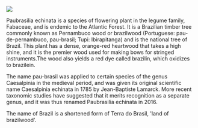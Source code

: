 <a href="https://juncture-digital.org"><img src="https://juncture-digital.org/images/ve-button.png"></a>

<param ve-config 
       title="Brazilwood" 
       banner="https://upload.wikimedia.org/wikipedia/commons/thumb/a/a2/Dyeing_experiments_with_brazilwood.jpg/576px-Dyeing_experiments_with_brazilwood.jpg" 
       layout="vertical">


Paubrasilia echinata is a species of flowering plant in the legume family, Fabaceae, and is endemic to the Atlantic Forest. It is a Brazilian timber tree commonly known as Pernambuco wood or brazilwood (Portuguese: pau-de-pernambuco, pau-brasil; Tupi: Ibirapitanga) and is the national tree of Brazil. This plant has a dense, orange-red heartwood that takes a high shine, and it is the premier wood used for making bows for stringed instruments.The wood also yields a red dye called brazilin, which oxidizes to brazilein.

The name pau-brasil was applied to certain species of the genus Caesalpinia in the medieval period, and was given its original scientific name Caesalpinia echinata in 1785 by Jean-Baptiste Lamarck. More recent taxonomic studies have suggested that it merits recognition as a separate genus, and it was thus renamed Paubrasilia echinata in 2016.

The name of Brazil is a shortened form of Terra do Brasil, 'land of brazilwood'.
